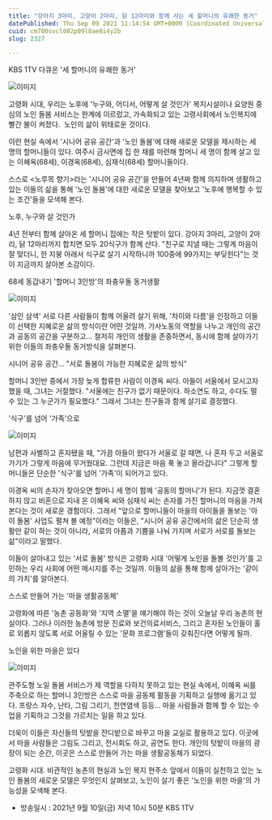```yaml
---
title: "강아지 3마리, 고양이 2마리, 닭 12마리와 함께 사는 세 할머니의 유쾌한 동거"
datePublished: Thu Sep 09 2021 11:14:54 GMT+0000 (Coordinated Universal Time)
cuid: cm700svcl002p09l8ae0i4y2b
slug: 2327

---
```



KBS 1TV 다큐온 '세 할머니의 유쾌한 동거'

![이미지](https://cdn.hashnode.com/res/hashnode/image/upload/v1739250425389/4a920158-7206-4377-bcea-bcad949fe69c.jpeg)

고령화 시대, 우리는 노후에 '누구와, 어디서, 어떻게 살 것인가' 복지시설이나 요양원 중심의 노인 돌봄 서비스는 한계에 이르렀고, 가속화되고 있는 고령사회에서 노인복지에 빨간 불이 켜졌다.  노인의 삶이 위태로운 것이다.

이런 현실 속에서 '시니어 공유 공간'과 '노인 돌봄'에 대해 새로운 모델을 제시하는 세 명의 할머니들이 있다. 여주시 금사면에 집 한 채를 마련해 할머니 세 명이 함께 살고 있는 이혜옥(68세), 이경옥(68세), 심재식(68세) 할머니들이다.

스스로 <노루목 향기>라는 '시니어 공유 공간'을 만들어 4년짜 함께 의지하며 생활하고 있는 이들의 삶을 통해 '노인 돌봄'에 대한 새로운 모델을 찾아보고 '노후에 행복할 수 있는 조건'들을 모색해 본다.

노후, 누구와 살 것인가

4년 전부터 함께 살아온 세 할머니 집에는 작은 텃밭이 있다. 강아지 3마리, 고양이 2마리, 닭 12마리까지 합치면 모두 20식구가 함께 산다. "친구로 지낼 때는 그렇게 마음이 잘 맞더니, 한 지붕 아래서 식구로 살기 시작하니까 100중에 99가지는 부딪힌다"는 것이 지금까지 살아본 소감이다.

68세 동갑내기 '할머니 3인방'의 좌충우돌 동거생활

![이미지](https://cdn.hashnode.com/res/hashnode/image/upload/v1739250427093/b159aaef-c271-482b-9a1e-fe4493e01782.jpeg)

'삼인 삼색' 서로 다른 사람들이 함께 어울려 살기 위해, '차이와 다름'을 인정하고 이들이 선택한 지혜로운 삶의 방식이란 어떤 것일까. 가사노동의 역할을 나누고 개인의 공간과 공동의 공간을 구분하고... 철저히 개인의 생활을 존중하면서, 동시에 함께 살아가기 위한 이들의 좌충우돌 동거방식을 살펴본다.

시니어 공유 공간... "서로 돌봄이 가능한 지혜로운 삶의 방식"

할머니 3인반 중에서 가장 늦게 합류한 사람이 이경옥 씨다. 아들이 서울에서 모시고자 했을 때, 그녀는 거절했다. "서울에는 친구가 없기 때문이다. 하소연도 하고, 수다도 떨 수 있는 그 누군가가 필요했다." 그래서 그녀는 친구들과 함께 살기로 결정했다.

'식구'를 넘어 '가족'으로

![이미지](https://cdn.hashnode.com/res/hashnode/image/upload/v1739250429470/50279e7f-9f63-4f07-aea3-9f5f7468cb3d.jpeg)

남편과 사별하고 혼자됐을 때, "가끔 아들이 왔다가 서울로 갈 때면, 나 혼자 두고 서울로 가기가 그렇게 마음에 무거웠대요. 그런데 지금은 마음 푹 놓고 올라갑니다" 그렇게 할머니들은 단순한 '식구'를 넘어 '가족'이 되어가고 있다.

이경옥 씨의 손자가 찾아오면 할머니 세 명이 함께 '공동의 할머니'가 된다. 지금껏 결혼하지 않고 비혼으로 지내 온 이혜옥 씨와 심재식 씨는 손자를 가진 할머니의 마음을 가져본다는 것이 새로운 경험이다. 그래서 "앞으로 할머니들이 마을의 아이들을 돌보는 '아이 돌봄' 사업도 펼쳐 볼 예정"이라는 이들은, "시니어 공유 공간에서의 삶은 단순히 생활만 같이 하는 것이 아니라, 서로의 아픔과 기쁨을 나눠 가지며 서로가 서로를 돌보는 삶"이라고 말했다.

이들이 살아내고 있는 '서로 돌봄' 방식은 고령화 시대 '어떻게 노인을 돌볼 것인가'를 고민하는 우리 사회에 어떤 메시지를 주는 것일까. 이들의 삶을 통해 함께 살아가는 '같이의 가치'를 알아본다.

스스로 만들어 가는 '마을 생활공동체'

고령화에 따른 '농촌 공동화'와 '지역 소멸'을 얘기해야 하는 것이 오늘날 우리 농촌의 현실이다. 그러나 이러한 농촌에 방문 진료와 보건의료서비스, 그리고 혼자된 노인들이 홀로 외롭지 않도록 서로 어울릴 수 있는 '문화 프로그램'들이 갖춰진다면 어떻게 될까.

노인을 위한 마을은 있다

![이미지](https://cdn.hashnode.com/res/hashnode/image/upload/v1739250431533/293df015-94a2-400a-b787-704b3e9cc42b.jpeg)

관주도형 노일 돌봄 서비스가 제 역할을 다하지 못하고 있는 현실 속에서, 이혜옥 씨를 주축으로 하는 할머니 3인방은 스스로 마을 공동체 활동을 기획하고 실행에 옮기고 있다. 프랑스 자수, 난타, 그림 그리기, 천연염색 등등... 마을 사람들과 함께 할 수 있는 수업을 기획하고 그것을 가르치는 일을 하고 있다.

더욱이 이들은 자신들의 텃밭을 잔디밭으로 바꾸고 마을 교실로 활용하고 있다. 이곳에서 마을 사람들은 그림도 그리고, 전시회도 하고, 공연도 한다. 개인의 텃밭이 마을의 광장이 되는 순간, 이곳은 스스로 만들어 가는 마을 생활공동체가 되었다.

고령화 시대. 비관적인 농촌의 현실과 노인 복지 현주소 앞에서 이들이 실천하고 있는 노인 돌봄의 새로운 모델은 무엇인지 살펴보고, 노인이 살기 좋은 '노인을 위한 마을'의 가능성을 모색해 본다.

* 방송일시 : 2021년 9월 10일(금) 저녁 10시 50분 KBS 1TV